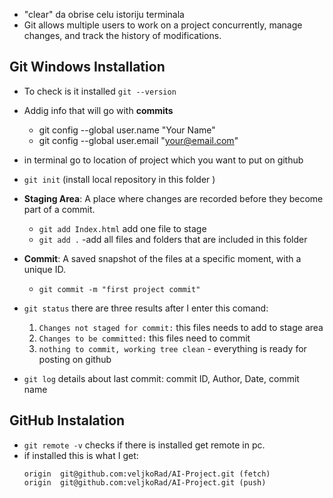 * "clear" da obrise celu istoriju terminala
* Git allows multiple users to work on a project concurrently, manage changes, and track the history of modifications.

##  Git Windows Installation

* To check is it installed  ```git --version```
* Addig info that will go with **commits**
    * git config --global user.name "Your Name"
    * git config --global user.email "your@email.com"
    
* in terminal go to location of project which you want to put on github
* ```git init```  (install local repository in this folder )
* **Staging Area**: A place where changes are recorded before they become part of a commit.
    * ```git add Index.html``` add one file to stage
    * ```git add .``` -add all files and folders that are included in this folder
* **Commit**: A saved snapshot of the files at a specific moment, with a unique ID.
    * ```git commit -m "first project commit"```
* ```git status``` there are three results after I enter this comand:
    1. ```Changes not staged for commit:``` this files needs to add to stage area
    2. ```Changes to be committed:``` this files need to commit
    3. ```nothing to commit, working tree clean``` - everything is ready for posting on github
* ```git log``` details about last commit: commit ID, Author, Date, commit name

## GitHub Instalation

*  ```git remote -v``` checks if there is installed get remote in pc.
* if installed this is what I get:
    ```
    origin  git@github.com:veljkoRad/AI-Project.git (fetch)
    origin  git@github.com:veljkoRad/AI-Project.git (push)
    ```





